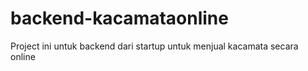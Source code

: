 # backend-kacamataonline

Project ini untuk backend dari startup untuk menjual kacamata secara online

